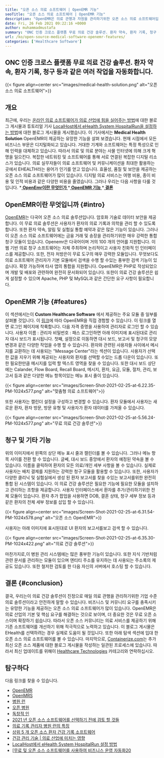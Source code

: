 ```yaml
---
title: "오픈 소스 의료 소프트웨어 | OpenEMR 기능" 
seoTitle: "오픈 소스 의료 소프트웨어 | OpenEMR 기능" 
description: "OpenEMR은 의료 관행과 자원을 관리하기위한 오픈 소스 의료 소프트웨어입니다. 이 블로그 게시물을 통해 중요한 기능에 대해 알아보십시오." 
date: Fri, 26 Feb 2021 09:22:16 +0000
author: muhammadmustafa
summary: "ONC 인증 크로스 플랫폼 무료 의료 건강 솔루션. 환자 약속, 환자 기록, 청구 등과 같은 여러 작업을 자동화합니다." 
url: /ko/open-source-medical-software-openemr-features/
categories: ['Healthcare Software']
---
```


## ONC 인증 크로스 플랫폼 무료 의료 건강 솔루션. 환자 약속, 환자 기록, 청구 등과 같은 여러 작업을 자동화합니다.

{{< figure align=center src="images/medical-health-solution.png" alt="오픈 소스 의료 소프트웨어">}}


## 개요
최근에, 우리는 [온라인 의료 소프트웨어가 의료 산업에 힘을 실어주는 방법][1]에 대한 블로그 게시물과 튜토리얼 기사 [LocalHost에서 eHealth System HospitalRun을 설정하는 방법][2]에 대한 블로그 게시물을 게시했습니다. 이 기사에서는  **Medical Health Solution**  OpenEMR이 제공하는 유망한 기능을 살펴 보겠습니다. 현재 시점에서 모든 비즈니스 부문은 디지털화되고 있습니다. 거대한 기계와 소프트웨어는 특정 특성으로 인해 인력을 대체하고 있습니다. 따라서 의료 및 의료 분야는 사물 인터넷에 의해 크게 혁명을 일으킨다. 복잡한 네트워킹 및 소프트웨어를 통해 서로 연결된 복잡한 디지털 리소스가 있습니다. 의료 실무자들이 의료 소프트웨어 및 커뮤니케이션을 최대한 활용하는 곳에서 EHEALTH라는 용어가 인기를 얻고 있습니다.
효율성, 품질 및 보안을 제공하는 오픈 소스 의료 소프트웨어가 많이 있습니다. 디지털 의료 서비스는 여행 비용, 종이 비용 및 인적 비용과 같은 다양한 비용을 줄였습니다. 그러나 우리는 다음 사항을 다룰 것입니다.
  *[ **OpenEmr이란 무엇인가** ][3]
  *[ **OpenEMR 기능** ][4]
  *[ **결론** ][5]

## OpenEMR이란 무엇입니까   {#intro}
[OpenEMR][6]는 다국어 오픈 소스 의료 솔루션입니다. 암호화 기술로 데이터 보안을 제공합니다. 이 무료 의료 솔루션은 사용자가 환자의 의료 기록과 의학을 관리 할 수 ​​있도록합니다. 또한 환자 약속, 알림 및 실험실 통합 예약과 같은 많은 기능이 있습니다. 그러나이 오픈 소스 의료 소프트웨어에는 금융 거래 및 송장을 관리하기위한 매우 강력한 통합 청구 모듈이 있습니다. Openemr은 다국어이며 거의 100 개의 언어를 지원합니다.
이 웹 기반 의료 청구 소프트웨어는 자체 주최하며 논리적이고 사용자 친화적 인 인터페이스를 제공합니다. 또한, 전자 처방은이 무료 도구의 매우 강력한 모듈입니다. 무엇보다도 의료 소프트웨어 관리자가 기본 모듈에서 검색을 수행 할 수있는 풍부한 검색 기능이 있습니다. 확장 가능하며 타사 앱의 통합을 지원합니다. OpenEMR은 PHP로 작성되었으며 개발 및 배포와 관련하여 완전히 문서화되어 있습니다. 또한이 의료 건강 솔루션은 쉽게 설정할 수 있으며 Apache, PHP 및 MySQL과 같은 간단한 요구 사항이 필요합니다.

## OpenEMR 기능   {#features}
이 섹션에서는이  **Custom Healthcare Software** 에서 제공하는 주요 모듈 중 일부를 살펴볼 것입니다.
이 [링크][7]에 따라 OpenEMR을 직접 경험할 수 있습니다. 이 링크를 열면 로그인 페이지에 착륙합니다. 다음 자격 증명을 사용하여 관리자로 로그인 할 수 있습니다.
사용자 이름 : 관리자
비밀번호 : 패스
로그인하면 아래 이미지에 표시된대로 관리자 대시 보드가 표시됩니다.
첫째, 설정으로 이동하면 대시 보드, 보고서 및 청구의 모양 변경과 같은 다양한 작업을 수행 할 수 있습니다. 환자와 관련된 사용자들 사이에서 메시지를 교환하는 데 사용되는 "Message Center"라는 섹션이 있습니다. 사용자가 선택한 값을 지우기 위해 제공되는 사용자와 환자를 선택할 수있는 드롭 다운이 있습니다. 또한 필요한만큼 메시지를 입력 할 텍스트 영역을 찾을 수 있습니다. 또한 대시 보드 상단에는 Calander, Flow Board, Recall Board, 메시지, 환자, 요금, 모듈, 절차, 관리, 보고서 등과 같은 다양한 메뉴 항목이있는 메뉴 표시 줄이 있습니다.

{{< figure align=center src="images/Screen-Shot-2021-02-25-at-6.22.35-PM-1024x577.png" alt="맞춤형 의료 소프트웨어">}}

또한 사용자는 캘린더 설정을 구성하고 변경할 수 있습니다. 환자 모듈에서 사용자는 새로운 환자, 환자 방문, 방문 유형 및 사용자가 환자 데이터를 가져올 수 있습니다.

{{< figure align=center src="images/Screen-Shot-2021-02-25-at-5.56.24-PM-1024x577.png" alt="무료 의료 건강 솔루션">}}


## 청구 및 기타 기능
위의 이미지에서 왼쪽의 상단 메뉴 표시 줄과 캘린더를 볼 수 있습니다. 그러나 메뉴 항목 사이를 전환 할 수 있습니다. 글쎄, 대시 보드 중앙에서 환자의 예정된 약속을 볼 수 있습니다. 이름을 클릭하여 환자의 모든 의료/개인 세부 사항을 볼 수 있습니다. 실제로 사용자는 배치 결제를 지원하는 강력한 청구 모듈을 활용할 수 있습니다. 또한, 사용자가 다양한 클리닉 및 실험실에서 생성 된 환자 보고서를 찾을 수있는 보고서를위한 완전히 통합 된 시스템이 있습니다. 이 의료 건강 솔루션은 필요한 기능에 필요한 모듈을 설치하고 관리하는 조항을 제공합니다.
사용자 인터페이스에서 환자를 추가/관리하기위한 전체 모듈이 있습니다. 환자 추가 팝업을 사용하면 DOB, 결혼 상태, 청구 세부 정보 등과 같은 환자의 전체 세부 정보를 삽입 할 수 있습니다.

{{< figure align=center src="images/Screen-Shot-2021-02-25-at-6.31.54-PM-1024x578.png" alt="오픈 소스 OpenEMR">}}

사용자는 아래 이미지에 표시된대로 UI 환자의 보고서를보고 검색 할 수 있습니다.

{{< figure align=center src="images/Screen-Shot-2021-02-25-at-6.35.30-PM-1024x422.png" alt="의료 건강 솔루션">}}

마찬가지로,이 병원 관리 시스템에는 많은 풍부한 기능이 있습니다. 또한 지식 기반처럼 관련 문서를 관리하는 모듈이 있으며 엔티티 주소를 유지하는 데 사용되는 주소록의 제공도 있습니다. 또한 철저한 검토를 한 다음 자신의 서버에서 호스팅 할 수 있습니다.

## 결론   {#conclusion}
결국, 우리는이 의료 건강 솔루션이 진정으로 매일 의료 관행을 관리하기위한 기업 수준 의료 솔루션이라고 안전하게 말할 수 있습니다. 비즈니스 및 커뮤니티 요구를 충족시키는 유망한 기능을 제공하는 오픈 소스 의료 소프트웨어가 많이 있습니다. OpenEMR은 의료 산업의 기본 및 핵심 요구를 해결하는 것으로 보이며, 더 중요한 것은 무료 오픈 소스이며 확장하기 쉽습니다. 따라서 오픈 소스 커뮤니티는 의료 서비스를 제공하기 위해 기존 소프트웨어를 개선하기 위해 적극적으로 노력하고 있습니다. 이 블로그 게시물은 EHealth를 선택하려는 경우 실제로 도움이 될 것입니다. 또한 아래 탐색 섹션에 입대 한 오픈 소스 의료 소프트웨어를 볼 수 있습니다. 마지막으로, [Containerize.com][8]는 추가 최신 오픈 소스 제품에 대한 블로그 게시물을 작성하는 일관된 프로세스에 있습니다. 따라서 최신 업데이트를 위해이 [Healthcare Technologies][9] 카테고리와 연락하십시오.

## 탐구하다
다음 링크를 찾을 수 있습니다.
  * [OpenEMR][10]
  * [OpenMRS][11]
  * [병원 런][12]
  * [오픈 병원][13]
  * [독창적 인][14]
  * [2021 년 오픈 소스 소프트웨어를 선택하기 전에 검토 할 것들][15]
  * [의료 기록 관리자 병원 런의 특징][16]
  * [상위 5 개 오픈 소스 환자 건강 기록 소프트웨어][17]
  * [건강 관리 기술 | 의료 산업에 미치는 영향][18]
  * [LocalHost에서 eHealth System HospitalRun 설정 방법][2]
  * [[무료 및 오픈 소스 소프트웨어를 사용하여 비즈니스 운영 자동화][19][20]

  
[1]: https://blog.containerize.com/2021/02/12/how-online-healthcare-software-empowers-healthcare-industry/
[2]: https://blog.containerize.com/healthcare-software/how-to-install-hospitalrun-hospital-management-system/
[3]: #intro
[4]: #features
[5]: #Conclusion
[6]: https://products.containerize.com/healthcare-technologies/openemr
[7]: https://demo.openemr.io/openemr
[8]: https://www.containerize.com/
[9]: https://products.containerize.com/health-care-technologies
[10]: https://products.containerize.com/health-care-technologies/openemr
[11]: https://products.containerize.com/health-care-technologies/openmrs
[12]: https://products.containerize.com/healthcare-technologies/hospitalrun
[13]: https://products.containerize.com/healthcare-technologies/open-hospital
[14]: https://products.containerize.com/healthcare-technologies/solismed
[15]: https://blog.containerize.com/cmdb-software/things-to-review-before-opting-open-source-software-in-2021/
[16]: https://blog.containerize.com/healthcare-software/features-exploration-of-medical-record-manager-hospitalrun/
[17]: https://blog.containerize.com/2021/03/05/top-5-open-source-patient-record-management-software/
[18]: https://blog.containerize.com/2021/02/12/technology-in-healthcare-impact-on-healthcare-industry/
[19]: https://blog.containerize.com/blogging/automate-business-operations-using-open-source-software/
[20]: https://blog.containerize.com/healthcare-software/how-to-install-hospitalrun-hospital-management-system/
